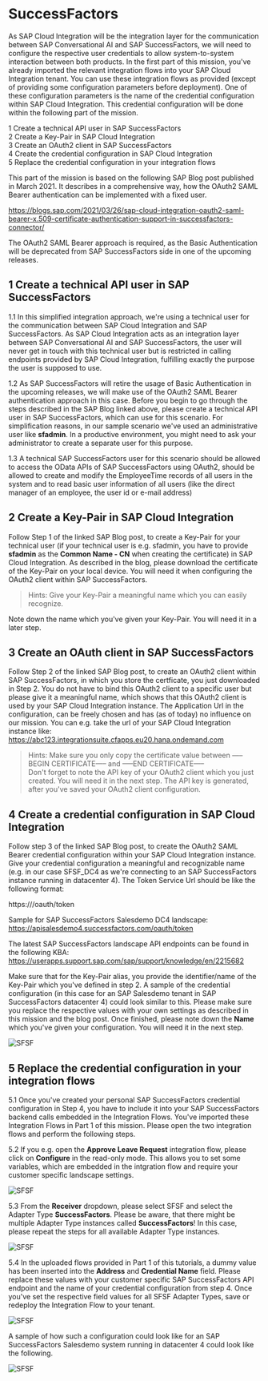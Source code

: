 # SuccessFactors

As SAP Cloud Integration will be the integration layer for the communication between SAP Conversational AI and SAP SuccessFactors, we will need to configure the respective user credentials to allow system-to-system interaction between both products. In the first part of this mission, you've already imported the relevant integration flows into your SAP Cloud Integration tenant. You can use these integration flows as provided (except of providing some configuration parameters before deployment). One of these configuration parameters is the name of the credential configuration within SAP Cloud Integration. This credential configuration will be done within the following part of the mission.

1 Create a technical API user in SAP SuccessFactors\
2 Create a Key-Pair in SAP Cloud Integration\
3 Create an OAuth2 client in SAP SuccessFactors\
4 Create the credential configuration in SAP Cloud Integration\
5 Replace the credential configuration in your integration flows

This part of the mission is based on the following SAP Blog post published in March 2021. It describes in a comprehensive way, how the OAuth2 SAML Bearer authentication can be implemented with a fixed user.

https://blogs.sap.com/2021/03/26/sap-cloud-integration-oauth2-saml-bearer-x.509-certificate-authentication-support-in-successfactors-connector/

The OAuth2 SAML Bearer approach is required, as the Basic Authentication will be deprecated from SAP SuccessFactors side in one of the upcoming releases. 

## 1 Create a technical API user in SAP SuccessFactors

1.1 In this simplified integration approach, we're using a technical user for the communication between SAP Cloud Integration and SAP SuccessFactors. As SAP Cloud Integration acts as an integration layer between SAP Conversational AI and SAP SuccessFactors, the user will never get in touch with this technical user but is restricted in calling endpoints provided by SAP Cloud Integration, fulfilling exactly the purpose the user is supposed to use. 

1.2 As SAP SuccessFactors will retire the usage of Basic Authentication in the upcoming releases, we will make use of the OAuth2 SAML Bearer authentication approach in this case. Before you begin to go through the steps described in the SAP Blog linked above, please create a technical API user in SAP SuccessFactors, which can use for this scenario. For simplification reasons, in our sample scenario we've used an administrative user like **sfadmin**. In a productive environment, you might need to ask your administrator to create a separate user for this purpose. 

1.3 A technical SAP SuccessFactors user for this scenario should be allowed to access the OData APIs of SAP SuccessFactors using OAuth2, should be allowed to create and modify the EmployeeTime records of all users in the system and to read basic user information of all users (like the direct manager of an employee, the user id or e-mail address) 


## 2 Create a Key-Pair in SAP Cloud Integration

Follow Step 1 of the linked SAP Blog post, to create a Key-Pair for your technical user (if your technical user is e.g. sfadmin, you have to provide **sfadmin** as the **Common Name - CN** when creating the certificate) in SAP Cloud Integration. As described in the blog, please download the certificate of the Key-Pair on your local device. You will need it when configuring the OAuth2 client within SAP SuccessFactors. 

> Hints: Give your Key-Pair a meaningful name which you can easily recognize. 

Note down the name which you've given your Key-Pair. You will need it in a later step. 


## 3 Create an OAuth client in SAP SuccessFactors

Follow Step 2 of the linked SAP Blog post, to create an OAuth2 client within SAP SuccessFactors, in which you store the certficate, you just downloaded in Step 2. You do not have to bind this OAuth2 client to a specific user but please give it a meaningful name, which shows that this OAuth2 client is used by your SAP Cloud Integration instance. The Application Url in the configuration, can be freely chosen and has (as of today) no influence on our mission. You can e.g. take the url of your SAP Cloud Integration instance like: https://abc123.integrationsuite.cfapps.eu20.hana.ondemand.com

> Hints: Make sure you only copy the certificate value between —–BEGIN CERTIFICATE—– and —–END CERTIFICATE—– </br>
> Don't forget to note the API key of your OAuth2 client which you just created. You will need it in the next step. The API key is generated, after you've saved your OAuth2 client configuration. 


## 4 Create a credential configuration in SAP Cloud Integration

Follow step 3 of the linked SAP Blog post, to create the OAuth2 SAML Bearer credential configuration within your SAP Cloud Integration instance. Give your credential configuration a meaningful and recognizable name (e.g. in our case SFSF_DC4 as we're connecting to an SAP SuccessFactors instance running in datacenter 4). The Token Service Url should be like the following format:

https://<SuccessFactors API endpoint>/oauth/token

Sample for SAP SuccessFactors Salesdemo DC4 landscape:
https://apisalesdemo4.successfactors.com/oauth/token

The latest SAP SuccessFactors landscape API endpoints can be found in the following KBA:
https://userapps.support.sap.com/sap/support/knowledge/en/2215682

Make sure that for the Key-Pair alias, you provide the identifier/name of the Key-Pair which you've defined in step 2. A sample of the credential configuration (in this case for an SAP Salesdemo tenant in SAP SuccessFactors datacenter 4) could look similar to this. Please make sure you replace the respective values with your own settings as described in this mission and the blog post. Once finished, please note down the **Name** which you've given your configuration. You will need it in the next step. 

![SFSF](./images/sfsf010.png) 


## 5 Replace the credential configuration in your integration flows

5.1 Once you've created your personal SAP SuccessFactors credential configuration in Step 4, you have to include it into your SAP SuccessFactors backend calls embedded in the Integration Flows. You've imported these Integration Flows in Part 1 of this mission. Please open the two integration flows and perform the following steps. 

5.2 If you e.g. open the **Approve Leave Request** integration flow, please click on **Configure** in the read-only mode. This allows you to set some variables, which are embedded in the intgration flow and require your customer specific landscape settings. 

![SFSF](./images/sfsf020.png) 

5.3 From the **Receiver** dropdown, please select SFSF and select the Adapter Type **SuccessFactors**. Please be aware, that there might be multiple Adapter Type instances called **SuccessFactors**! In this case, please repeat the steps for all available Adapter Type instances. 

![SFSF](./images/sfsf035.png) 

5.4 In the uploaded flows provided in Part 1 of this tutorials, a dummy value has been inserted into the **Address** and **Credential Name** field. Please replace these values with your customer specific SAP SuccessFactors API endpoint and the name of your credential configuration from step 4. Once you've set the respective field values for all SFSF Adapter Types, save or redeploy the Integration Flow to your tenant. 

![SFSF](./images/sfsf030.png) 

A sample of how such a configuration could look like for an SAP SuccessFactors Salesdemo system running in datacenter 4 could look like the following. 

![SFSF](./images/sfsf040.png) 
